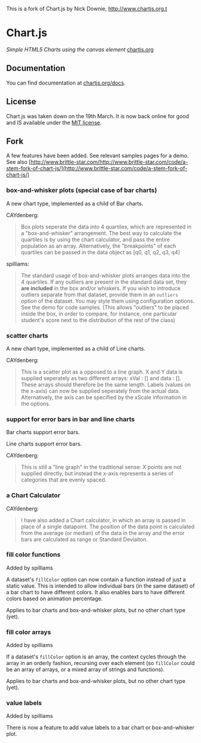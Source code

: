 This is a fork of Chart.js by Nick Downie, http://www.chartjs.org.t

Chart.js
=======
*Simple HTML5 Charts using the canvas element* [chartjs.org](http://www.chartjs.org)

Documentation
-------
You can find documentation at [chartjs.org/docs](http://www.chartjs.org/docs).

License
-------
Chart.js was taken down on the 19th March. It is now back online for good and IS available under the [MIT license](http://opensource.org/licenses/MIT).

Fork
-------

A few features have been added. See relevant samples pages for a demo. See also [http://www.brittle-star.com/http://www.brittle-star.com/code/a-stem-fork-of-chart-js/](http://www.brittle-star.com/code/a-stem-fork-of-chart-js/)

### box-and-whisker plots (special case of bar charts)

A new chart type, implemented as a child of Bar charts.

CAYdenberg:

> Box plots seperate the data into 4 quartiles, which are represented
> in a "box-and-whisker" arrangement. The best way to calculate the quartiles is by 
> using the chart calculator, and pass the entire population as an array. Alternatively, 
> the "breakpoints" of each quartiles can be passed in the data object as [q0, q1, q2, q3, q4]

spilliams:

> The standard usage of box-and-whisker plots arranges data into the 4 quartiles. If any outliers are present in the standard data set, they **are included** in the box and/or whiskers.
> If you wish to introduce outliers separate from that dataset, provide them in an `outliers` option of the dataset. You may style them using configuration options. See the demo for code samples.
> (This allows "outliers" to be placed inside the box, in order to compare, for instance, one particular student's score next to the distribution of the rest of the class)

### scatter charts

A new chart type, implemented as a child of Line charts.

CAYdenberg:

> This is a scatter plot as a opposed to a line graph. X and Y data is 
> supplied seperately as two different arrays: xVal : [] and data : []. These arrays 
> should therefore be the same length. Labels (values on the x-axis) can now be supplied
> seperately from the actual data. Alternatively, the axis can be specified by the xScale
> information in the options.

### support for error bars in bar and line charts

Bar charts support error bars.

Line charts support error bars.

CAYdenberg:

> This is still a "line graph" in the
> traditional sense: X points are not supplied directly, but instead the x-axis
> represents a series of categories that are evenly spaced.

### a Chart Calculator

CAYdenberg:

> I have also added a Chart calculator, in 
> which an array is passed in place of a single datapoint. The position of 
> the data point is calculated from the average (or median) of the data in 
> the array and the error bars are calculated as range or Standard 
> Deviaiton.

### fill color functions

Added by spilliams

A dataset's `fillColor` option can now contain a function instead of just a static value. This is intended to allow individual bars (in the same dataset) of a bar chart to have different colors. It also enables bars to have different colors based on animation percentage.

Applies to bar charts and box-and-whisker plots, but no other chart type (yet).

### fill color arrays

Added by spilliams

If a dataset's `fillColor` option is an array, the context cycles through the array in an orderly fashion, recursing over each element (so `fillColor` could be an array of arrays, or a mixed array of strings and functions).

Applies to bar charts and box-and-whisker plots, but no other chart type (yet).

### value labels

Added by spilliams

There is now a feature to add value labels to a bar chart or box-and-whisker plot.

